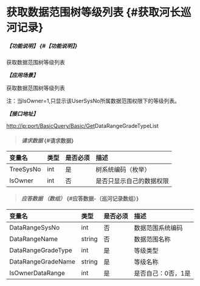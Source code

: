 # 获取数据范围树等级列表 {#获取河长巡河记录}

##### _【功能说明】_ {#【功能说明】}

获取数据范围树等级列表

_**【应用场景】**_

获取数据范围树等级列表

注：当IsOwner=1,只显示该UserSysNo所属数据范围权限下的等级列表。

_**【接口地址】**_

[http://ip:port/BasicQuery/Basic/Get](http://ip:port/HMQuery/PatrolRiver/GetPatrolRivers)DataRangeGradeTypeList

> #### _请求数据_ {#请求数据}

| 变量名 | 类型 | 是否必须 | 描述 |
| :--- | :--- | :--- | :--- |
| TreeSysNo | int | 是 | 树系统编码（枚举） |
| IsOwner | int | 否 | 是否只显示自己的数据权限 |

> #### _应答数据 （数组）_ {#应答数据-（巡河记录数组）}

| 变量名 | 类型 | 是否必须 | 描述 |
| :--- | :--- | :--- | :--- |
| DataRangeSysNo | int | 否 | 数据范围系统编码 |
| DataRangeName | string | 否 | 数据范围名称 |
| DataRangeGradeType | int | 是 | 等级类型 |
| DataRangeGradeName | string | 是 | 等级名称 |
| IsOwnerDataRange | int | 是 | 是否自己：0否，1是 |



